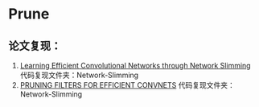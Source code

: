 # Prune
## 论文复现：
1. [Learning Efficient Convolutional Networks through Network Slimming](https://openaccess.thecvf.com/content_ICCV_2017/papers/Liu_Learning_Efficient_Convolutional_ICCV_2017_paper.pdf)  
代码复现文件夹：Network-Slimming
2. [PRUNING FILTERS FOR EFFICIENT CONVNETS](https://arxiv.org/pdf/1608.08710.pdf)
代码复现文件夹：Network-Slimming
